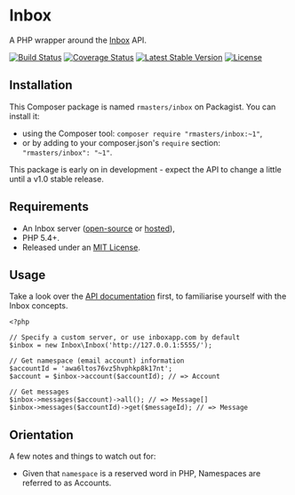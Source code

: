 # Inbox

A PHP wrapper around the [Inbox][inboxapp] API.

[![Build Status](https://img.shields.io/travis/rmasters/inbox-php.svg)](https://travis-ci.org/rmasters/inbox-php)
[![Coverage Status](https://img.shields.io/coveralls/rmasters/inbox-php.svg)](https://coveralls.io/r/rmasters/inbox-php)
[![Latest Stable Version](https://img.shields.io/packagist/v/rmasters/inbox.svg)](https://packagist.org/packages/rmasters/inbox)
[![License](https://img.shields.io/packagist/l/rmasters/inbox.svg)](https://packagist.org/packages/rmasters/inbox)



## Installation

This Composer package is named `rmasters/inbox` on Packagist. You can install it:

*   using the Composer tool: `composer require "rmasters/inbox:~1"`,
*   or by adding to your composer.json's `require` section: `"rmasters/inbox": "~1"`.

This package is early on in development - expect the API to change a little until a v1.0 stable release.

## Requirements

*   An Inbox server ([open-source][inboxrepo] or [hosted][inboxapp]),
*   PHP 5.4+.
*   Released under an [MIT License](LICENSE).

## Usage

Take a look over the [API documentation][apidocs] first, to familiarise yourself with the Inbox concepts.

    <?php

    // Specify a custom server, or use inboxapp.com by default
    $inbox = new Inbox\Inbox('http://127.0.0.1:5555/');

    // Get namespace (email account) information
    $accountId = 'awa6ltos76vz5hvphkp8k17nt';
    $account = $inbox->account($accountId); // => Account

    // Get messages
    $inbox->messages($account)->all(); // => Message[]
    $inbox->messages($accountId)->get($messageId); // => Message

## Orientation

A few notes and things to watch out for:

*   Given that `namespace` is a reserved word in PHP, Namespaces are referred to as Accounts.

[inboxapp]: https://www.inboxapp.com/
[apidocs]: https://www.inboxapp.com/docs/api#overview
[inboxrepo]: https://github.com/inboxapp/inbox#readme
